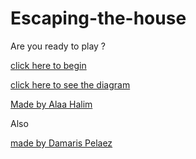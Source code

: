 # Escaping-the-house


Are you ready to play ?

[click here to begin](https://github.com/alaaa4255/escaping-granny/blob/main/The-Escape/random.md)

[click here to see the diagram](https://docs.google.com/drawings/d/1CHR8soXOrk7-xpNVRuYSWmHAmhRqcegdhD7k9v8C374/edit)

[Made by Alaa Halim](https://github.com/alaaa4255)

Also 

[made by Damaris Pelaez](https://github.com/damarisp3284)



